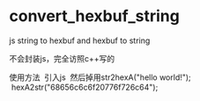 # convert_hexbuf_string
js string to hexbuf and hexbuf to string

不会封装js，完全访照c++写的

使用方法
  引入js
  然后掉用str2hexA("hello world!");
  hexA2str("68656c6c6f20776f726c64");

